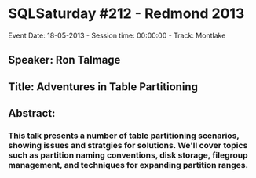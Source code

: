 # SQLSaturday #212 - Redmond 2013
Event Date: 18-05-2013 - Session time: 00:00:00 - Track: Montlake
## Speaker: Ron Talmage
## Title: Adventures in Table Partitioning
## Abstract:
### This talk presents a number of table partitioning scenarios, showing issues and stratgies for solutions. We'll cover topics such as partition naming conventions, disk storage, filegroup management, and techniques for expanding partition ranges.
